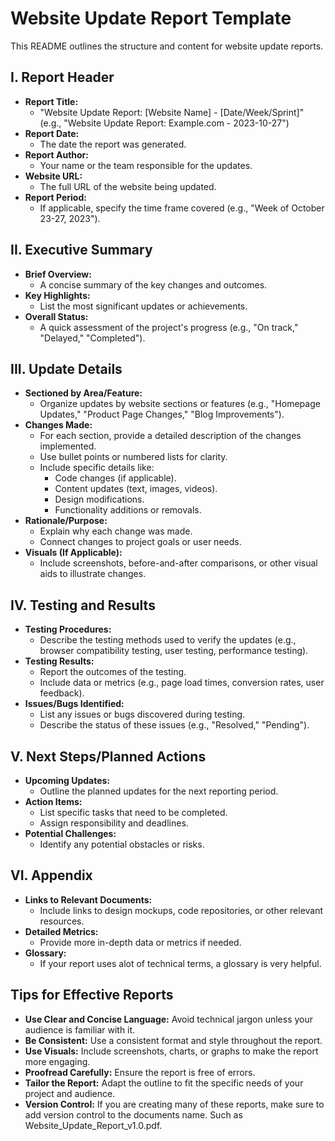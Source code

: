 # Website Update Report Template

This README outlines the structure and content for website update reports.

## I. Report Header

* **Report Title:**
    * "Website Update Report: [Website Name] - [Date/Week/Sprint]" (e.g., "Website Update Report: Example.com - 2023-10-27")
* **Report Date:**
    * The date the report was generated.
* **Report Author:**
    * Your name or the team responsible for the updates.
* **Website URL:**
    * The full URL of the website being updated.
* **Report Period:**
    * If applicable, specify the time frame covered (e.g., "Week of October 23-27, 2023").

## II. Executive Summary

* **Brief Overview:**
    * A concise summary of the key changes and outcomes.
* **Key Highlights:**
    * List the most significant updates or achievements.
* **Overall Status:**
    * A quick assessment of the project's progress (e.g., "On track," "Delayed," "Completed").

## III. Update Details

* **Sectioned by Area/Feature:**
    * Organize updates by website sections or features (e.g., "Homepage Updates," "Product Page Changes," "Blog Improvements").
* **Changes Made:**
    * For each section, provide a detailed description of the changes implemented.
    * Use bullet points or numbered lists for clarity.
    * Include specific details like:
        * Code changes (if applicable).
        * Content updates (text, images, videos).
        * Design modifications.
        * Functionality additions or removals.
* **Rationale/Purpose:**
    * Explain why each change was made.
    * Connect changes to project goals or user needs.
* **Visuals (If Applicable):**
    * Include screenshots, before-and-after comparisons, or other visual aids to illustrate changes.

## IV. Testing and Results

* **Testing Procedures:**
    * Describe the testing methods used to verify the updates (e.g., browser compatibility testing, user testing, performance testing).
* **Testing Results:**
    * Report the outcomes of the testing.
    * Include data or metrics (e.g., page load times, conversion rates, user feedback).
* **Issues/Bugs Identified:**
    * List any issues or bugs discovered during testing.
    * Describe the status of these issues (e.g., "Resolved," "Pending").

## V. Next Steps/Planned Actions

* **Upcoming Updates:**
    * Outline the planned updates for the next reporting period.
* **Action Items:**
    * List specific tasks that need to be completed.
    * Assign responsibility and deadlines.
* **Potential Challenges:**
    * Identify any potential obstacles or risks.

## VI. Appendix

* **Links to Relevant Documents:**
    * Include links to design mockups, code repositories, or other relevant resources.
* **Detailed Metrics:**
    * Provide more in-depth data or metrics if needed.
* **Glossary:**
    * If your report uses alot of technical terms, a glossary is very helpful.

## Tips for Effective Reports

* **Use Clear and Concise Language:** Avoid technical jargon unless your audience is familiar with it.
* **Be Consistent:** Use a consistent format and style throughout the report.
* **Use Visuals:** Include screenshots, charts, or graphs to make the report more engaging.
* **Proofread Carefully:** Ensure the report is free of errors.
* **Tailor the Report:** Adapt the outline to fit the specific needs of your project and audience.
* **Version Control:** If you are creating many of these reports, make sure to add version control to the documents name. Such as Website_Update_Report_v1.0.pdf.